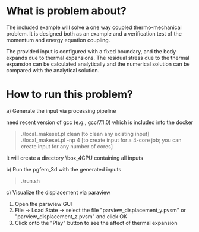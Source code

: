 What is problem about?
=====================

The included example will solve a one way coupled thermo-mechanical problem. It
is designed both as an example and a verification test of the momentum and
energy equation coupling.

The provided input is configured with a fixed boundary, and the body expands due
to thermal expansions. The residual stress due to the thermal expansion can be
calculated analytically and the numerical solution can be compared with the
analytical solution.

How to run this problem?
=======================
a) Generate the input via processing pipeline

  need recent version of gcc (e.g., gcc/7.1.0) which is included into the docker
  >./local_makeset.pl clean [to clean any existing input]
  >./local_makeset.pl -np 4 [to create input for a 4-core job; you can create input for any number of cores] 

  It will create a directory \box_4CPU containing all inputs

b) Run the pgfem_3d with the generated inputs 
  >./run.sh 

c) Visualize the displacement via paraview

  1. Open the paraview GUI
  2. File -> Load State -> select the file "parview_displacement_y.pvsm" or "parview_displacement_z.pvsm" and click OK
  3. Click onto the "Play" button to see the affect of thermal expansion 
